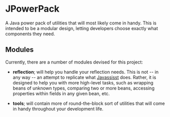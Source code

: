 JPowerPack
==========

A Java power pack of utilities that will most likely come in handy. This is intended to be a modular design, letting developers choose exactly what components they need.

Modules
-------

Currently, there are a number of modules devised for this project:

* **reflection**; will help you handle your reflection needs. This is not -- in any way -- an attempt to replicate what
[Javassisst][1] does.  Rather, it is designed to help you with more high-level tasks, such as wrapping beans of unknown
types, comparing two or more beans, accessing properties within fields in any given bean, etc.

* **tools**; will contain more of round-the-block sort of utilities that will come in handy throughout your development
life.

[1]: <http://www.javassisst.org/> (The Javassisst Project Home)